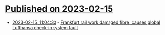 # [Published on 2023-02-15](index.md)

* [2023-02-15, 11:04:33](https://news.ycombinator.com/item?id=34802309) - [Frankfurt rail work damaged fibre, causes global Lufthansa check-in system fault](https://www.dw.com/en/lufthansa-system-failure-causing-massive-travel-chaos/a-64705780)
